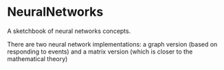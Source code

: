 # NeuralNetworks
A sketchbook of neural networks concepts.

There are two neural network implementations: a graph version (based on responding to events) and a matrix version (which is closer to the mathematical theory)
